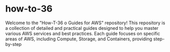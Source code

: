 # how-to-36
Welcome to the "How-T-36 o Guides for AWS" repository! This repository is a collection of detailed and practical guides designed to help you master various AWS services and best practices. Each guide focuses on specific areas of AWS, including Compute, Storage, and Containers, providing step-by-step
